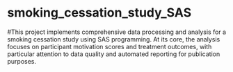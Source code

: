 # smoking_cessation_study_SAS
#This project implements comprehensive data processing and analysis for a smoking cessation study using SAS programming. At its core, the analysis focuses on participant motivation scores and treatment outcomes, with particular attention to data quality and automated reporting for publication purposes.
